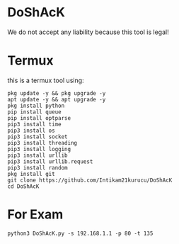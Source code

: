 # DoShAcK
We do not accept any liability because this tool is legal!




# Termux
this is a termux tool using:
````
pkg update -y && pkg upgrade -y
apt update -y && apt upgrade -y
pkg install python
pip install queue
pip install optparse
pip3 install time
pip3 install os 
pip3 install socket
pip3 install threading
pip3 install logging
pip3 install urllib
pip3 install urllib.request
pip3 install random
pkg install git
git clone https://github.com/Intikam21kurucu/DoShAcK
cd DoShAcK
````

# For Exam
```` 
python3 DoShAcK.py -s 192.168.1.1 -p 80 -t 135
````